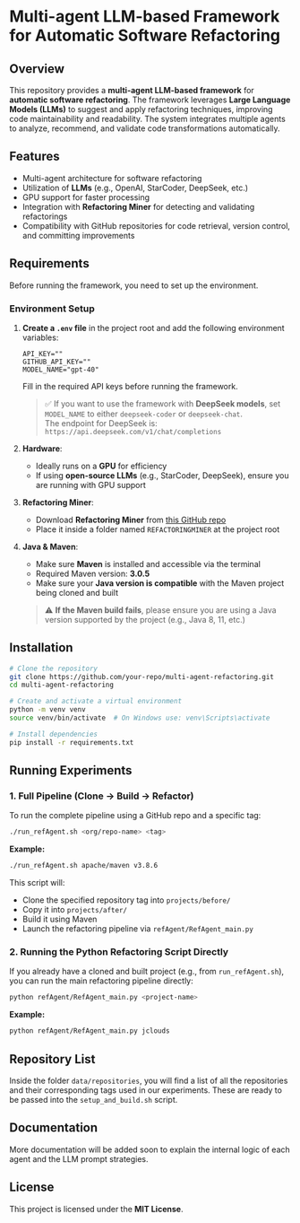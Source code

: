 # Multi-agent LLM-based Framework for Automatic Software Refactoring

## Overview
This repository provides a **multi-agent LLM-based framework** for **automatic software refactoring**. The framework leverages **Large Language Models (LLMs)** to suggest and apply refactoring techniques, improving code maintainability and readability. The system integrates multiple agents to analyze, recommend, and validate code transformations automatically.

## Features
- Multi-agent architecture for software refactoring
- Utilization of **LLMs** (e.g., OpenAI, StarCoder, DeepSeek, etc.)
- GPU support for faster processing
- Integration with **Refactoring Miner** for detecting and validating refactorings
- Compatibility with GitHub repositories for code retrieval, version control, and committing improvements

## Requirements
Before running the framework, you need to set up the environment.

### Environment Setup
1. **Create a `.env` file** in the project root and add the following environment variables:
    ```env
    API_KEY=""
    GITHUB_API_KEY=""
    MODEL_NAME="gpt-40"
    ```
    Fill in the required API keys before running the framework.

    > ✅ If you want to use the framework with **DeepSeek models**, set `MODEL_NAME` to either `deepseek-coder` or `deepseek-chat`.  
    > The endpoint for DeepSeek is:  
    > `https://api.deepseek.com/v1/chat/completions`

2. **Hardware**:
   - Ideally runs on a **GPU** for efficiency
   - If using **open-source LLMs** (e.g., StarCoder, DeepSeek), ensure you are running with GPU support

3. **Refactoring Miner**:
   - Download **Refactoring Miner** from [this GitHub repo](https://github.com/tsantalis/RefactoringMiner)
   - Place it inside a folder named `REFACTORINGMINER` at the project root

4. **Java & Maven**:
   - Make sure **Maven** is installed and accessible via the terminal
   - Required Maven version: **3.0.5**
   - Make sure your **Java version is compatible** with the Maven project being cloned and built
   > ⚠️ **If the Maven build fails**, please ensure you are using a Java version supported by the project (e.g., Java 8, 11, etc.)

## Installation
```bash
# Clone the repository
git clone https://github.com/your-repo/multi-agent-refactoring.git
cd multi-agent-refactoring

# Create and activate a virtual environment
python -m venv venv
source venv/bin/activate  # On Windows use: venv\Scripts\activate

# Install dependencies
pip install -r requirements.txt
````

## Running Experiments

### 1. Full Pipeline (Clone → Build → Refactor)

To run the complete pipeline using a GitHub repo and a specific tag:

```bash
./run_refAgent.sh <org/repo-name> <tag>
```

**Example:**

```bash
./run_refAgent.sh apache/maven v3.8.6
```

This script will:

* Clone the specified repository tag into `projects/before/`
* Copy it into `projects/after/`
* Build it using Maven
* Launch the refactoring pipeline via `refAgent/RefAgent_main.py`

### 2. Running the Python Refactoring Script Directly

If you already have a cloned and built project (e.g., from `run_refAgent.sh`), you can run the main refactoring pipeline directly:

```bash
python refAgent/RefAgent_main.py <project-name>
```

**Example:**

```bash
python refAgent/RefAgent_main.py jclouds
```

## Repository List

Inside the folder `data/repositories`, you will find a list of all the repositories and their corresponding tags used in our experiments. These are ready to be passed into the `setup_and_build.sh` script.

## Documentation

More documentation will be added soon to explain the internal logic of each agent and the LLM prompt strategies.

## License

This project is licensed under the **MIT License**.
